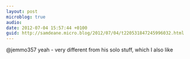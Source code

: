 ```yaml
---
layout: post
microblog: true
audio: 
date: 2012-07-04 15:57:44 +0100
guid: http://samdeane.micro.blog/2012/07/04/t220531847245996032.html
---
```

@jemmo357 yeah - very different from his solo stuff, which I also like
